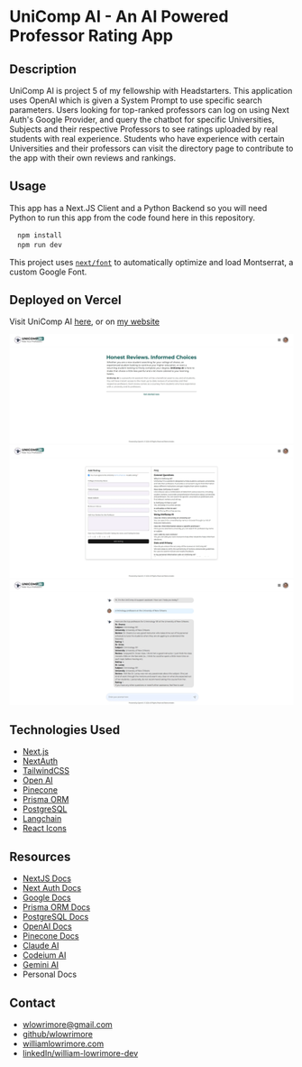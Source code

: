 # UniComp AI - An AI Powered Professor Rating App

## Description

UniComp AI is project 5 of my fellowship with Headstarters. This application uses OpenAI which is given a System Prompt to use specific search parameters. Users looking for top-ranked professors can log on using Next Auth's Google Provider, and query the chatbot for specific Universities, Subjects and their respective Professors to see ratings uploaded by real students with real experience. Students who have experience with certain Universities and their professors can visit the directory page to contribute to the app with their own reviews and rankings.

## Usage

This app has a Next.JS Client and a Python Backend so you will need Python to run this app from the code found here in this repository.

```bash
  npm install
  npm run dev
```

This project uses [`next/font`](https://nextjs.org/docs/basic-features/font-optimization) to automatically optimize and load Montserrat, a custom Google Font.

## Deployed on Vercel

Visit UniComp AI [here](https://unicomp-ai.vercel.app/),
or on [my website](http://www.williamlowrimore.com)

<img src="public/screenshots/home.webp" alt="William Lowrimore">
<img src="public/screenshots/form.webp" alt="William Lowrimore">
<img src="public/screenshots/chat.webp" alt="William Lowrimore">

## Technologies Used

- [Next.js](https://nextjs.org)
- [NextAuth](https://nextauth.com)
- [TailwindCSS](https://tailwindcss.com)
- [Open AI](https://platform.openai.com)
- [Pinecone](https://www.pinecone.io)
- [Prisma ORM](https://www.prisma.io)
- [PostgreSQL](https://www.postgresql.org)
- [Langchain](NPM)
- [React Icons](NPM)

## Resources

- [NextJS Docs](https://https://nextjs.org/docs)
- [Next Auth Docs](https://https:nextauth.com/docs)
- [Google Docs](https://docs.google.com)
- [Prisma ORM Docs](https://www.prisma.io/docs)
- [PostgreSQL Docs](https://www.postgresql.org/developer)
- [OpenAI Docs](https://platform.openai/docs)
- [Pinecone Docs](https://docs.pinecone.io)
- [Claude AI](https://claude.ai)
- [Codeium AI](https://codeium.com)
- [Gemini AI](https://gemini.google.com)
- Personal Docs

## Contact

- [wlowrimore@gmail.com](mailto://wlowrimore@gmail.com)
- [github/wlowrimore](https://github.com/wlowrimore)
- [williamlowrimore.com](http://williamlowrimore.com)
- [linkedIn/william-lowrimore-dev](https://linkedin.com/in/william-lowrimore-dev)
